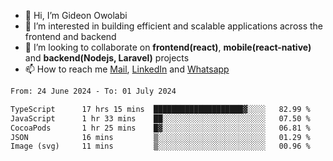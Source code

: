 - 👋 Hi, I’m Gideon Owolabi
- 👀 I’m interested in building efficient and scalable applications across the frontend and backend
- 💞️ I’m looking to collaborate on <b>frontend(react)</b>, <b>mobile(react-native)</b> and <b>backend(Nodejs, Laravel)</b> projects
- 📫 How to reach me <a href="mailto:gideoniyin2021@gmail.com">Mail</a>, <a href="https://www.linkedin.com/in/gideon-owolabi-9b667a232/">LinkedIn</a> and <a href="https://wa.me/2348055377085">Whatsapp</a>

<!---
gude1/gude1 is a ✨ special ✨ repository because its `README.md` (this file) appears on your GitHub profile.
You can click the Preview link to take a look at your changes.
--->

<!--START_SECTION:waka-->

```txt
From: 24 June 2024 - To: 01 July 2024

TypeScript      17 hrs 15 mins  ████████████████████▓░░░░   82.99 %
JavaScript      1 hr 33 mins    ██░░░░░░░░░░░░░░░░░░░░░░░   07.50 %
CocoaPods       1 hr 25 mins    █▓░░░░░░░░░░░░░░░░░░░░░░░   06.81 %
JSON            16 mins         ▒░░░░░░░░░░░░░░░░░░░░░░░░   01.29 %
Image (svg)     11 mins         ▒░░░░░░░░░░░░░░░░░░░░░░░░   00.96 %
```

<!--END_SECTION:waka-->
